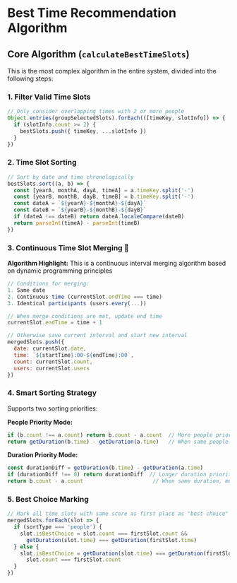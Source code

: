 # Best Time Recommendation Algorithm

## Core Algorithm (`calculateBestTimeSlots`)

This is the most complex algorithm in the entire system, divided into the following steps:

### 1. Filter Valid Time Slots
```javascript
// Only consider overlapping times with 2 or more people
Object.entries(groupSelectedSlots).forEach(([timeKey, slotInfo]) => {
  if (slotInfo.count >= 2) {
    bestSlots.push({ timeKey, ...slotInfo })
  }
})
```

### 2. Time Slot Sorting
```javascript
// Sort by date and time chronologically
bestSlots.sort((a, b) => {
  const [yearA, monthA, dayA, timeA] = a.timeKey.split('-')
  const [yearB, monthB, dayB, timeB] = b.timeKey.split('-')
  const dateA = `${yearA}-${monthA}-${dayA}`
  const dateB = `${yearB}-${monthB}-${dayB}`
  if (dateA !== dateB) return dateA.localeCompare(dateB)
  return parseInt(timeA) - parseInt(timeB)
})
```

### 3. Continuous Time Slot Merging 🔄
**Algorithm Highlight:** This is a continuous interval merging algorithm based on dynamic programming principles

```javascript
// Conditions for merging:
1. Same date
2. Continuous time (currentSlot.endTime === time)
3. Identical participants (users.every(...))

// When merge conditions are met, update end time
currentSlot.endTime = time + 1

// Otherwise save current interval and start new interval
mergedSlots.push({
  date: currentSlot.date,
  time: `${startTime}:00-${endTime}:00`,
  count: currentSlot.count,
  users: currentSlot.users
})
```

### 4. Smart Sorting Strategy
Supports two sorting priorities:

**People Priority Mode:**
```javascript
if (b.count !== a.count) return b.count - a.count  // More people prioritized
return getDuration(b.time) - getDuration(a.time)   // When same people count, longer duration prioritized
```

**Duration Priority Mode:**
```javascript
const durationDiff = getDuration(b.time) - getDuration(a.time)
if (durationDiff !== 0) return durationDiff  // Longer duration prioritized
return b.count - a.count                      // When same duration, more people prioritized
```

### 5. Best Choice Marking
```javascript
// Mark all time slots with same score as first place as "best choice"
mergedSlots.forEach(slot => {
  if (sortType === 'people') {
    slot.isBestChoice = slot.count === firstSlot.count && 
      getDuration(slot.time) === getDuration(firstSlot.time)
  } else {
    slot.isBestChoice = getDuration(slot.time) === getDuration(firstSlot.time) && 
      slot.count === firstSlot.count
  }
})
``` 
